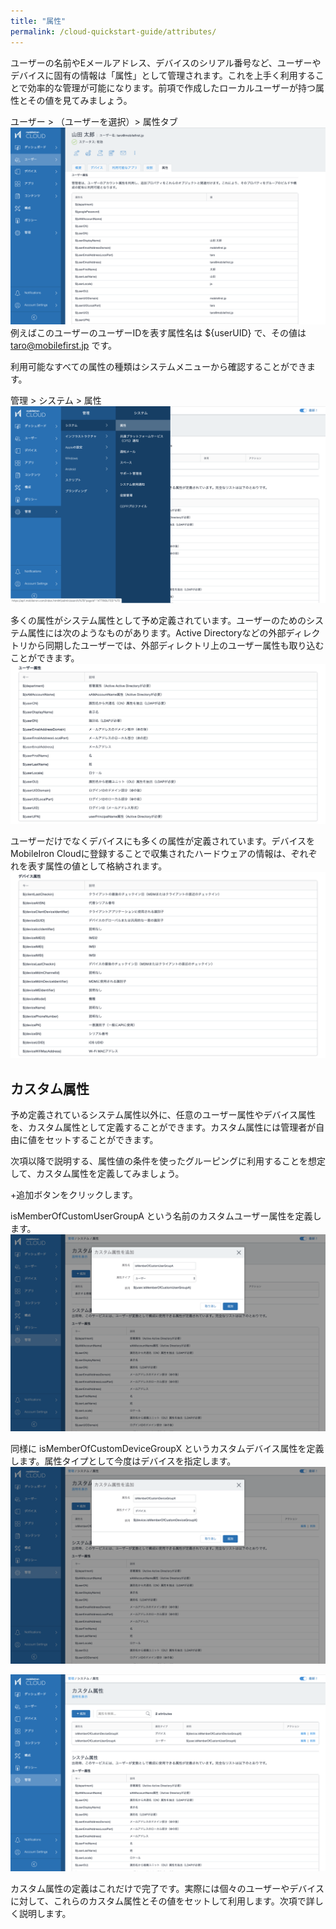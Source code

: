 ```yaml
---
title: "属性"
permalink: /cloud-quickstart-guide/attributes/
---
```


ユーザーの名前やEメールアドレス、デバイスのシリアル番号など、ユーザーやデバイスに固有の情報は「属性」として管理されます。これを上手く利用することで効率的な管理が可能になります。前項で作成したローカルユーザーが持つ属性とその値を見てみましょう。

ユーザー > （ユーザーを選択）> 属性タブ
![](/assets/cloud-quickstart-guide/images/F6C58EC2-826D-4B48-8357-23986E54B476.png)
例えばこのユーザーのユーザーIDを表す属性名は ${userUID} で、その値は taro@mobilefirst.jp です。

利用可能なすべての属性の種類はシステムメニューから確認することができます。

管理 > システム > 属性
![](/assets/cloud-quickstart-guide/images/D04AFF62-CD2B-4642-AAE4-70333EE14918.png)

多くの属性がシステム属性として予め定義されています。ユーザーのためのシステム属性には次のようなものがあります。Active Directoryなどの外部ディレクトリから同期したユーザーでは、外部ディレクトリ上のユーザー属性も取り込むことができます。
![](/assets/cloud-quickstart-guide/images/3495BBE1-15A0-4135-9593-D7D49472E33B.png)

ユーザーだけでなくデバイスにも多くの属性が定義されています。デバイスをMobileIron Cloudに登録することで収集されたハードウェアの情報は、ぞれぞれを表す属性の値として格納されます。
![](/assets/cloud-quickstart-guide/images/9A0FED8F-0B21-4566-8A38-E91DF774D324.png)

## カスタム属性

予め定義されているシステム属性以外に、任意のユーザー属性やデバイス属性を、カスタム属性として定義することができます。カスタム属性には管理者が自由に値をセットすることができます。

次項以降で説明する、属性値の条件を使ったグルーピングに利用することを想定して、カスタム属性を定義してみましょう。

+追加ボタンをクリックします。

isMemberOfCustomUserGroupA という名前のカスタムユーザー属性を定義します。
![](/assets/cloud-quickstart-guide/images/51AB2E47-36F2-4328-99B2-5A59D36A9288.png)

同様に isMemberOfCustomDeviceGroupX というカスタムデバイス属性を定義します。属性タイプとして今度はデバイスを指定します。
![](/assets/cloud-quickstart-guide/images/9BE343F4-0666-48D6-B482-766589DC812F.png)

![](/assets/cloud-quickstart-guide/images/D9B77533-EFFF-4A6F-93A1-2FDD0A62046B.png)

カスタム属性の定義はこれだけで完了です。実際には個々のユーザーやデバイスに対して、これらのカスタム属性とその値をセットして利用します。次項で詳しく説明します。
